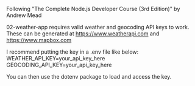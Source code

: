 Following "The Complete Node.js Developer Course (3rd Edition)" by Andrew Mead

02-weather-app requires valid weather and geocoding API keys to work.
These can be generated at https://www.weatherapi.com and https://www.mapbox.com

I recommend putting the key in a .env file like below:
WEATHER_API_KEY=your_api_key_here
GEOCODING_API_KEY=your_api_key_here

You can then use the dotenv package to load and access the key.
